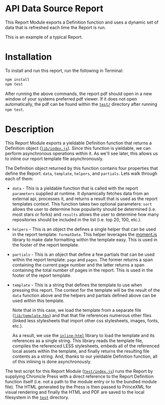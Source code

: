 # API Data Source Report

This Report Module exports a Definition function and uses a dynamic set of data that is refreshed each time the Report is run.

This is an example of a typical Report.

# Installation

To install and run this report, run the following in Terminal:

```sh
npm install
npm test
```

After running the above commands, the report pdf should open in a new window of your systems preferred pdf viewer. If it does not open automatically, the pdf can be found within the [`test/`](test/) directory after running `npm test`.

# Description

This Report Module exports a yieldable Definition function that returns a Definition object ([`lib/index.js`](lib/index.js)). Since this function is yieldable, we can perform asynchronous operations within it. As we'll see later, this allows us to inline our report template file asynchronously.

The Definition object returned by this function contains four properties that define the Report: `data`, `template`, `helpers`, and `partials`. Lets walk through each of them:

- `data` - This is a yieldable function that is called with the report `parameters` supplied at runtime. It dynamically fetches data from an external api, processes it, and returns a result that is used as the report templates context. This function takes two optional parameters: `sort` allows the user to determine how popularity should be determined (i.e. most stars or forks) and `results` allows the user to determine how many repositories should be included in the list (i.e. top 20, 100, etc.).

- `helpers` - This is an object the defines a single helper that can be used in the report template: `formatDate`. This helper leverages the [moment.js](http://momentjs.com/) library to make date formatting within the template easy. This is used in the footer of the report template.

- `partials` - This is an object that define a few partials that can be used within the report template: `page` and `pages`. The former returns a span containing the current page number and the latter returns a span containing the total number of pages in the report. This is used in the footer of the report template.

- `template` -
  This is a string that defines the template to use when pressing this report. The context for the template will be the result of the `data` function above and the helpers and partials defined above can be used within this template.

  Note that in this case, we load the template from a separate file ([`lib/template.hbs`](lib/template.hbs)) and that that file references numerous other files (linked less stylesheets that import other css stylesheets, images, fonts, etc.).

  As a result, we use the [`inline-html`](https://github.com/panosoft/inline-html) library to load the template and its references as a single string. This library reads the template file, compiles the referenced LESS stylesheets, embeds all of the referenced local assets within the template, and finally returns the resulting file contents as a string. And, thanks to our yieldable Definition function, all of this inlining is done asynchronously.

The test script for this Report Module ([`test/index.js`](test/index.js)) runs the Report by supplying Chronicle Press with a direct reference to the Report Definition function itself (i.e. not a path to the module entry or to the bundled module file). The HTML generated by the Press is then passed to PrinceXML for visual rendering and finally the HTML and PDF are saved to the local filesystem in the [`test`](test/) directory.
